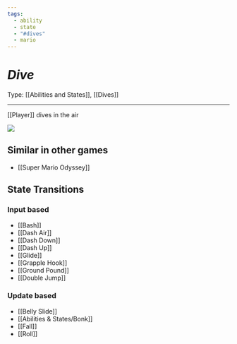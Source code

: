 ```yaml
---
tags:
  - ability
  - state
  - "#dives"
  - mario
---
```

# _Dive_

Type: [[Abilities and States]], [[Dives]]

----


[[Player]] dives in the air

**![](https://lh7-us.googleusercontent.com/5EHUYQuztKhMu_D47VI6ldTISuTofM59LbHM9niehsVmiItZZbnIE1dk1zBLlIDfFsyEpZttIeC2L0dtUvv6HCE6ML4qs8VzVmUHKc8vK-b77lty7tM24pL3oTQp2ZCsd-NBUzpcllaqXr0CC9newzY)**
## Similar in other games

* [[Super Mario Odyssey]]


## State Transitions

### Input based

* [[Bash]]
* [[Dash Air]]
* [[Dash Down]]
* [[Dash Up]]
* [[Glide]]
* [[Grapple Hook]]
* [[Ground Pound]]
* [[Double Jump]]

### Update based

* [[Belly Slide]]
* [[Abilities & States/Bonk]]
* [[Fall]]
* [[Roll]]